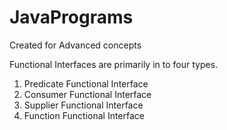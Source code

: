 # JavaPrograms
Created for Advanced concepts

Functional Interfaces are primarily in to four types.

1. Predicate Functional Interface
2. Consumer Functional Interface
3. Supplier Functional Interface
4. Function Functional Interface